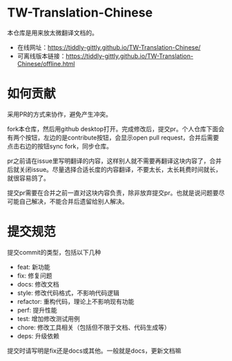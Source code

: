 # TW-Translation-Chinese

本仓库是用来放太微翻译文档的。

- 在线网址：https://tiddly-gittly.github.io/TW-Translation-Chinese/
- 可离线版本链接：https://tiddly-gittly.github.io/TW-Translation-Chinese/offline.html 

# 如何贡献

采用PR的方式来协作，避免产生冲突。

fork本仓库，然后用github desktop打开。完成修改后，提交pr。个人仓库下面会有两个按钮，左边的是contribute按钮，会显示open pull request，合并后需要点击右边的按钮sync fork，同步仓库。

pr之前请在issue里写明翻译的内容，这样别人就不需要再翻译这块内容了，合并后就关闭issue。尽量选择合适长度的内容翻译，不要太长，太长耗费时间就长，就很容易鸽了。

提交pr需要在合并之前一直对这块内容负责，除非放弃提交pr。也就是说问题要尽可能自己解决，不能合并后遗留给别人解决。

# 提交规范

提交commit的类型，包括以下几种

* feat: 新功能
* fix: 修复问题
* docs: 修改文档
* style: 修改代码格式，不影响代码逻辑
* refactor: 重构代码，理论上不影响现有功能
* perf: 提升性能
* test: 增加修改测试用例
* chore: 修改工具相关（包括但不限于文档、代码生成等）
* deps: 升级依赖

提交时请写明是fix还是docs或其他。一般就是docs，更新文档嘛